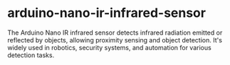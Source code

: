 # arduino-nano-ir-infrared-sensor
The Arduino Nano IR infrared sensor detects infrared radiation emitted or reflected by objects, allowing proximity sensing and object detection. It's widely used in robotics, security systems, and automation for various detection tasks.
